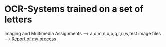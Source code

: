 # OCR-Systems trained on a set of letters

Imaging and Multimedia Assignments
--> a,d,m,n,o,p,q,r,u,w,test image files
--> [Report of my process](https://github.com/AyraKhans/OCR-Systems/blob/main/Report.docx) 



